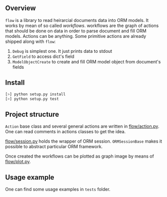 ## Overview

`flow` is a library to read heirarcial documents data into ORM models. It works by mean of so called _workflows_. workflows are the graph of actions that should be done on data in order to parse document and fill ORM models. Actions can be anything. Some primitive actions are already shipped along with `flow`:

1. `Debug` is simplest one. It just prints data to stdout
2. `GetField` to access dict's field
3. `ModelObjectCreate` to create and fill ORM model object from document's fields


## Install

```bash
[>] python setup.py install
[>] python setup.py test
```

## Project structure

`Action` base class and several general actions are written in [flow/action.py](flow/action.py). One can read comments in actions classes to get the idea.

[flow/session.py](flow/session.py) holds the wrapper of ORM session. `ORMSessionBase` makes it possible to abstract particular ORM framework.

Once created the workflows can be plotted as graph image by means of [flow/plot.py](flow/plot.py).


## Usage example

One can find some usage examples in `tests` folder.
